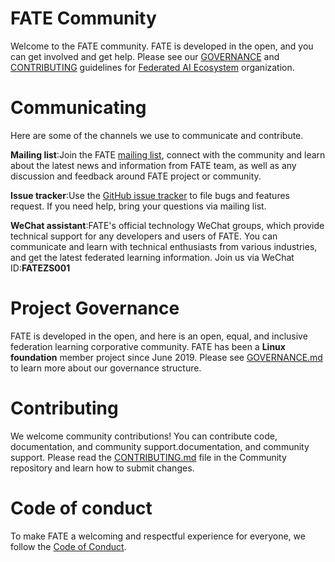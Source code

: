 # FATE Community #
Welcome to the FATE community. FATE is developed in the open, and you can get involved and get help. Please see our [GOVERNANCE](./GOVERNANCE.md) and [CONTRIBUTING](./CONTRIBUTING.md) guidelines for [Federated AI Ecosystem](https://github.com/FederatedAI) organization.

# Communicating #
Here are some of the channels we use to communicate and contribute.

**Mailing list**:Join the FATE [mailing list](https://groups.io/g/Fate-FedAI), connect with the community and learn about the latest news and information from FATE team, as well as any discussion and feedback around FATE project or community.

**Issue tracker**:Use the [GitHub issue tracker](https://github.com/FederatedAI/FATE/issues) to file bugs and features request. If you need help, bring your questions via mailing list.

**WeChat assistant**:FATE's official technology WeChat groups, which provide  technical support for any developers and users of FATE. You can communicate and learn with technical enthusiasts from various industries, and get the latest federated learning information. Join us via WeChat ID:**FATEZS001**

# Project Governance #
FATE is developed in the open, and here is an open, equal, and inclusive federation learning corporative community. FATE has been  a **Linux foundation** member project since June 2019. Please see [GOVERNANCE.md](./GOVERNANCE.md) to learn more about our governance structure.

# Contributing #
We welcome community contributions! You can contribute code, documentation, and community support.documentation, and community support. Please read the [CONTRIBUTING.md](./CONTRIBUTING.md) file in the Community repository and learn how to submit changes.

# Code of conduct #
To make FATE a welcoming and respectful experience for everyone, we follow the [Code of Conduct](./CODE_OF_CONDUCT.md).





